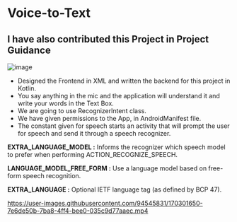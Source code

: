 # Voice-to-Text
## I have also contributed this Project in Project Guidance

![image](https://user-images.githubusercontent.com/94545831/170302061-a5261868-0ac1-4261-acda-24e717688967.png)

- Designed the Frontend in XML and written the backend for this project in Kotlin.
- You say anything in the mic and the application will understand it and write your words in the Text Box.
- We are going to use RecognizerIntent class.
- We have given permissions to the App, in AndroidManifest file.
- The constant given for speech starts an activity that will prompt the user for speech and send it through a speech recognizer.

**EXTRA_LANGUAGE_MODEL :** Informs the recognizer which speech model to prefer when performing ACTION_RECOGNIZE_SPEECH.

**LANGUAGE_MODEL_FREE_FORM :** Use a language model based on free-form speech recognition.

**EXTRA_LANGUAGE :** Optional IETF language tag (as defined by BCP 47).

https://user-images.githubusercontent.com/94545831/170301650-7e6de50b-7ba8-4ff4-bee0-035c9d77aaec.mp4

